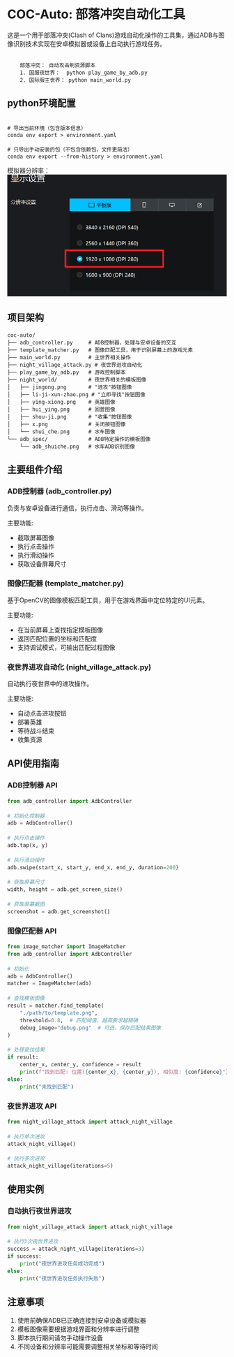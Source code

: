 # COC-Auto: 部落冲突自动化工具

这是一个用于部落冲突(Clash of Clans)游戏自动化操作的工具集，通过ADB与图像识别技术实现在安卓模拟器或设备上自动执行游戏任务。

```

    部落冲突： 自动攻击刷资源脚本
    1. 国服夜世界：  python play_game_by_adb.py
    2. 国际服主世界： python main_world.py
```
## python环境配置

```shell

# 导出当前环境（包含版本信息）
conda env export > environment.yaml

# 只导出手动安装的包（不包含依赖包，文件更简洁）
conda env export --from-history > environment.yaml
```


模拟器分辨率：
![alt text](image.png)

## 项目架构

```
coc-auto/
├── adb_controller.py     # ADB控制器，处理与安卓设备的交互
├── template_matcher.py   # 图像匹配工具，用于识别屏幕上的游戏元素
├── main_world.py         # 主世界相关操作
├── night_village_attack.py # 夜世界进攻自动化
├── play_game_by_adb.py   # 游戏控制脚本
├── night_world/          # 夜世界相关的模板图像
│   ├── jingong.png       # "进攻"按钮图像
│   ├── li-ji-xun-zhao.png # "立即寻找"按钮图像
│   ├── ying-xiong.png    # 英雄图像
│   ├── hui_ying.png      # 回营图像
│   ├── shou-ji.png       # "收集"按钮图像
│   ├── x.png             # 关闭按钮图像
│   └── shui_che.png      # 水车图像
└── adb_spec/             # ADB特定操作的模板图像
    └── adb_shuiche.png   # 水车ADB识别图像
```

## 主要组件介绍

### ADB控制器 (adb_controller.py)

负责与安卓设备进行通信，执行点击、滑动等操作。

主要功能:
- 截取屏幕图像
- 执行点击操作
- 执行滑动操作
- 获取设备屏幕尺寸

### 图像匹配器 (template_matcher.py)

基于OpenCV的图像模板匹配工具，用于在游戏界面中定位特定的UI元素。

主要功能:
- 在当前屏幕上查找指定模板图像
- 返回匹配位置的坐标和匹配度
- 支持调试模式，可输出匹配过程图像

### 夜世界进攻自动化 (night_village_attack.py)

自动执行夜世界中的进攻操作。

主要功能:
- 自动点击进攻按钮
- 部署英雄
- 等待战斗结束
- 收集资源

## API使用指南

### ADB控制器 API

```python
from adb_controller import AdbController

# 初始化控制器
adb = AdbController()

# 执行点击操作
adb.tap(x, y)

# 执行滑动操作
adb.swipe(start_x, start_y, end_x, end_y, duration=200)

# 获取屏幕尺寸
width, height = adb.get_screen_size()

# 获取屏幕截图
screenshot = adb.get_screenshot()
```

### 图像匹配器 API

```python
from image_matcher import ImageMatcher
from adb_controller import AdbController

# 初始化
adb = AdbController()
matcher = ImageMatcher(adb)

# 查找模板图像
result = matcher.find_template(
    "./path/to/template.png",
    threshold=0.8,  # 匹配阈值，越高要求越精确
    debug_image="debug.png"  # 可选，保存匹配结果图像
)

# 处理查找结果
if result:
    center_x, center_y, confidence = result
    print(f"找到匹配: 位置({center_x}, {center_y}), 相似度: {confidence}")
else:
    print("未找到匹配")
```

### 夜世界进攻 API

```python
from night_village_attack import attack_night_village

# 执行单次进攻
attack_night_village()

# 执行多次进攻
attack_night_village(iterations=5)
```

## 使用实例

### 自动执行夜世界进攻

```python
from night_village_attack import attack_night_village

# 执行3次夜世界进攻
success = attack_night_village(iterations=3)
if success:
    print("夜世界进攻任务成功完成")
else:
    print("夜世界进攻任务执行失败")
```

## 注意事项

1. 使用前确保ADB已正确连接到安卓设备或模拟器
2. 模板图像需要根据游戏界面和分辨率进行调整
3. 脚本执行期间请勿手动操作设备
4. 不同设备和分辨率可能需要调整相关坐标和等待时间
